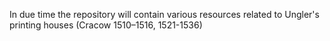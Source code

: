 In due time the repository will contain
various resources related to Ungler's printing houses (Cracow   1510–1516, 1521-1536)
